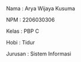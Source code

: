 Nama    : Arya Wijaya Kusuma

NPM     : 2206030306

Kelas   : PBP C

Hobi    : Tidur

Jurusan : Sistem Informasi